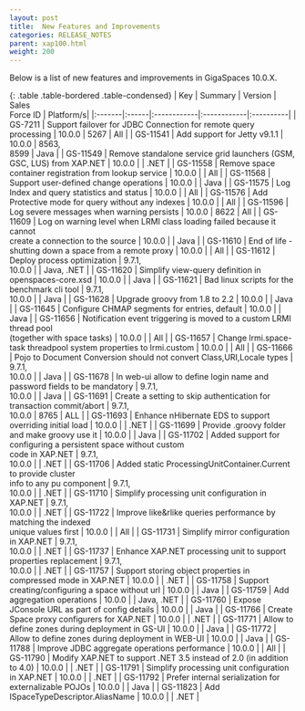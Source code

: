 ```yaml
---
layout: post
title:  New Features and Improvements
categories: RELEASE_NOTES
parent: xap100.html
weight: 200
---
```




Below is a list of new features and improvements in GigaSpaces 10.0.X.


{: .table .table-bordered .table-condensed}
| Key | Summary | Version | Sales<br>Force ID | Platform/s|
|:-------|:------|:------------|:------------|:----------|
| GS-7211  | Support failover for JDBC Connection for remote query processing | 10.0.0 | 5267 | All |
| GS-11541 | Add support for Jetty v9.1.1 | 10.0.0 | 8563,<br>8599 | Java |
| GS-11549 | Remove standalone service grid launchers (GSM, GSC, LUS) from XAP.NET | 10.0.0 |  | .NET |
| GS-11558 | Remove space container registration from lookup service | 10.0.0 | | All |
| GS-11568 | Support user-defined change operations | 10.0.0 | | Java |
| GS-11575 | Log Index and query statistics and status | 10.0.0 | | All |
| GS-11576 | Add Protective mode for query without any indexes | 10.0.0 | | All |
| GS-11596 | Log severe messages when warning persists | 10.0.0 | 8622 | All |
| GS-11609 | Log on warning level when LRMI class loading failed because it cannot <br> create a connection to the source | 10.0.0 | | Java |
| GS-11610 | End of life - shutting down a space from a remote proxy | 10.0.0 | | All |
| GS-11612 | Deploy process optimization | 9.7.1,<br> 10.0.0 | | Java, .NET |
| GS-11620 | Simplify view-query definition in openspaces-core.xsd | 10.0.0 | | Java |
| GS-11621 | Bad linux scripts for the benchmark cli tool | 9.7.1,<br> 10.0.0 | | Java |
| GS-11628 | Upgrade groovy from 1.8 to 2.2 | 10.0.0 | | Java |
| GS-11645 | Configure CHMAP segments for entries, default | 10.0.0 | | Java |
| GS-11656 | Notification event triggering is moved to a custom LRMI thread pool <br> (together with space tasks) | 10.0.0 | | All |
| GS-11657 | Change lrmi.space-task threadpool system properties to lrmi.custom | 10.0.0 | | All |
| GS-11666 | Pojo to Document Conversion should not convert Class,URI,Locale types | 9.7.1, <br>10.0.0 | | Java |
| GS-11678 | In web-ui allow to define login name and password fields to be mandatory | 9.7.1, <br>10.0.0 | | Java |
| GS-11691 | Create a setting to skip authentication for transaction commit/abort | 9.7.1,<br> 10.0.0 | 8765 | ALL |
| GS-11693 | Enhance nHibernate EDS to support overriding initial load | 10.0.0 | | .NET |
| GS-11699 | Provide .groovy folder and make groovy use it | 10.0.0 | | Java |
| GS-11702 | Added support for configuring a persistent space without custom <br>code in XAP.NET | 9.7.1,<br> 10.0.0 | | .NET |
| GS-11706 | Added static ProcessingUnitContainer.Current to provide cluster <br>info to any pu component | 9.7.1,<br> 10.0.0 | | .NET |
| GS-11710 | Simplify processing unit configuration in XAP.NET | 9.7.1,<br> 10.0.0 | | .NET |
| GS-11722 | Improve like&rlike queries performance by matching the indexed <br>unique values first | 10.0.0 | | All |
| GS-11731 | Simplify mirror configuration in XAP.NET | 9.7.1, <br>10.0.0 | | .NET |
| GS-11737 | Enhance XAP.NET processing unit to support properties replacement | 9.7.1,<br> 10.0.0 | | .NET |
| GS-11757 | Support storing object properties in compressed mode in XAP.NET | 10.0.0 | | .NET |
| GS-11758 | Support creating/configuring a space without url | 10.0.0 | | Java |
| GS-11759 | Add aggregation operations | 10.0.0 | | Java, .NET |
| GS-11760 | Expose JConsole URL as part of config details | 10.0.0 | | Java |
| GS-11766 | Create Space proxy configurers for XAP.NET | 10.0.0 | | .NET |
| GS-11771 | Allow to define zones during deployment in GS-UI | 10.0.0 | | Java |
| GS-11772 | Allow to define zones during deployment in WEB-UI | 10.0.0 | | Java |
| GS-11788 | Improve JDBC aggregate operations performance | 10.0.0 | | All |
| GS-11790 | Modify XAP.NET to support .NET 3.5 instead of 2.0 (in addition to 4.0) | 10.0.0 | | .NET |
| GS-11791 | Simplify processing unit configuration in XAP.NET | 10.0.0 | | .NET |
| GS-11792 | Prefer internal serialization for externalizable POJOs | 10.0.0 | | Java |
| GS-11823 | Add ISpaceTypeDescriptor.AliasName | 10.0.0 | | .NET |